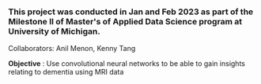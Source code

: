 ### This project was conducted in Jan and Feb 2023 as part of the Milestone II of Master's of Applied Data Science program at University of Michigan.

Collaborators: Anil Menon, Kenny Tang


**Objective** : Use convolutional neural networks to be able to gain insights relating to dementia using MRI data 
